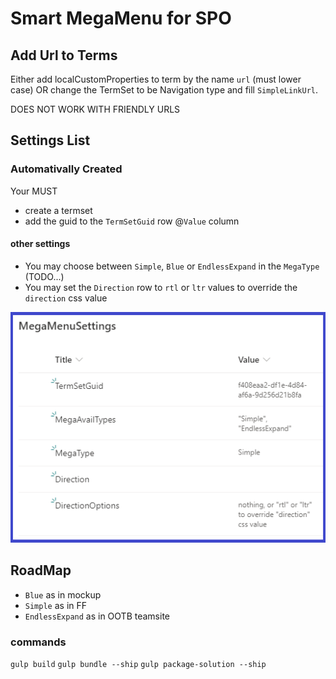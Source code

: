 # Smart MegaMenu for SPO

## Add Url to Terms

Either add localCustomProperties to term by the name `url` (must lower case) OR change the TermSet to be Navigation type and fill `SimpleLinkUrl`.

DOES NOT WORK WITH FRIENDLY URLS

## Settings List

### Automativally Created

Your MUST

- create a termset
- add the guid to the `TermSetGuid` row @`Value` column

#### other settings

- You may choose between `Simple`, `Blue` or `EndlessExpand` in the `MegaType` (TODO...)
- You may set the `Direction` row to `rtl` or `ltr` values to override the `direction` css value

![How List Looks](https://github.com/bresleveloper/SPFx-Smart_MegaMenu/blob/master/readmeImage.png?raw=true)

## RoadMap

- `Blue` as in mockup
- `Simple` as in FF
- `EndlessExpand` as in OOTB teamsite

### commands

`gulp build`
`gulp bundle --ship`
`gulp package-solution --ship`
